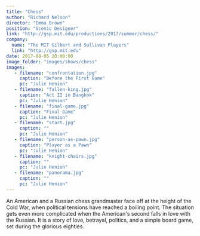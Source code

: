 ```yaml
---
title: "Chess"
author: "Richard Nelson"
director: "Emma Brown"
position: "Scenic Designer"
link: "http://gsp.mit.edu/productions/2017/summer/chess/"
company:
  name: "The MIT Gilbert and Sullivan Players"
  link: "http://gsp.mit.edu"
date: 2017-08-05 20:00:00
image_folder: "images/shows/chess"
images:
   - filename: "confrontation.jpg"
     caption: "Before the First Game"
     pc: "Julie Henion"
   - filename: "fallen-king.jpg"
     caption: "Act II in Bangkok"
     pc: "Julie Henion"
   - filename: "final-game.jpg"
     caption: "Final Game"
     pc: "Julie Henion"
   - filename: "start.jpg"
     caption: ""
     pc: "Julie Henion"
   - filename: "person-as-pawn.jpg"
     caption: "Player as a Pawn"
     pc: "Julie Henion"
   - filename: "knight-chairs.jpg"
     caption: ""
     pc: "Julie Henion"
   - filename: "panorama.jpg"
     caption: ""
     pc: "Julie Henion"
---
```




An American and a Russian chess grandmaster face off at the height of the Cold War, when political tensions have reached a boiling point. The situation gets even more complicated when the American's second falls in love with the Russian. It is a story of love, betrayal, politics, and a simple board game, set during the glorious eighties.




